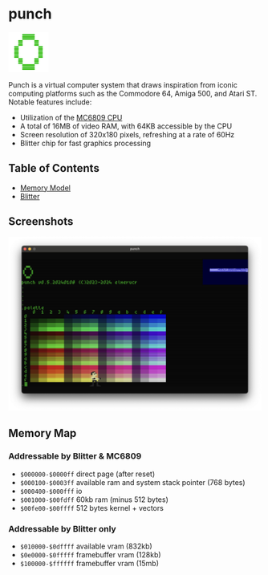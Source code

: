 # punch

![icon](./docs/punch_icon_80x80.png)

Punch is a virtual computer system that draws inspiration from iconic computing platforms such as the Commodore 64, Amiga 500, and Atari ST.
Notable features include:
* Utilization of the [MC6809 CPU](https://github.com/elmerucr/MC6809)
* A total of 16MB of video RAM, with 64KB accessible by the CPU
* Screen resolution of 320x180 pixels, refreshing at a rate of 60Hz
* Blitter chip for fast graphics processing

## Table of Contents

* [Memory Model](docs/memory.md)
* [Blitter](docs/blitter.md)

## Screenshots

![punch](./docs/20240108_screenshot.png)

## Memory Map

### Addressable by Blitter & MC6809

* ```$000000-$0000ff``` direct page (after reset)
* ```$000100-$0003ff``` available ram and system stack pointer (768 bytes)
* ```$000400-$000fff``` io
* ```$001000-$00fdff``` 60kb ram (minus 512 bytes)
* ```$00fe00-$00ffff``` 512 bytes kernel + vectors

### Addressable by Blitter only

* ```$010000-$0dffff``` available vram (832kb)
* ```$0e0000-$0fffff``` framebuffer vram (128kb)
* ```$100000-$ffffff``` framebuffer vram (15mb)
